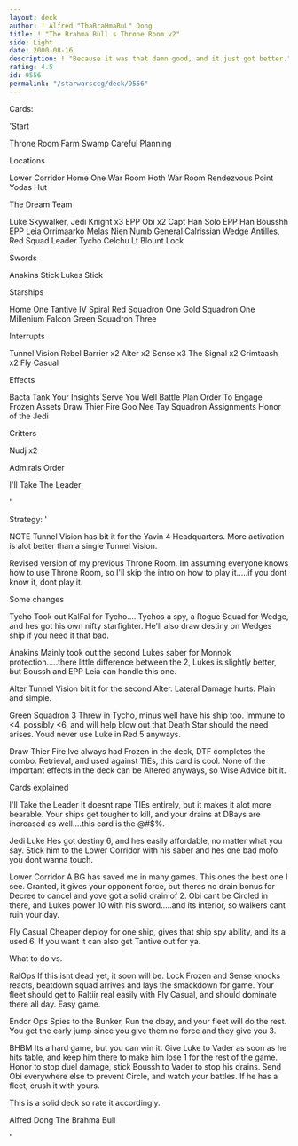```yaml
---
layout: deck
author: ! Alfred "ThaBraHmaBuL" Dong
title: ! "The Brahma Bull s Throne Room v2"
side: Light
date: 2000-08-16
description: ! "Because it was that damn good, and it just got better."
rating: 4.5
id: 9556
permalink: "/starwarsccg/deck/9556"
---
```

Cards: 

'Start

Throne Room
Farm
Swamp
Careful Planning

Locations

Lower Corridor
Home One War Room
Hoth War Room
Rendezvous Point
Yodas Hut

The Dream Team

Luke Skywalker, Jedi Knight x3
EPP Obi x2
Capt Han Solo
EPP Han
Bousshh
EPP Leia
Orrimaarko
Melas
Nien Numb
General Calrissian
Wedge Antilles, Red Squad Leader
Tycho Celchu
Lt Blount
Lock

Swords

Anakins Stick
Lukes Stick

Starships

Home One
Tantive IV
Spiral
Red Squadron One
Gold Squadron One
Millenium Falcon
Green Squadron Three

Interrupts

Tunnel Vision
Rebel Barrier x2
Alter x2
Sense x3
The Signal x2
Grimtaash x2
Fly Casual

Effects

Bacta Tank
Your Insights Serve You Well
Battle Plan
Order To Engage
Frozen Assets
Draw Thier Fire
Goo Nee Tay
Squadron Assignments
Honor of the Jedi

Critters

Nudj x2

Admirals Order

I'll Take The Leader




'

Strategy: '

NOTE Tunnel Vision has bit it for the Yavin 4 Headquarters. More activation is alot better than a single Tunnel Vision.

Revised version of my previous Throne Room. Im assuming everyone knows how to use Throne Room, so I'll skip the intro on how to play it.....if you dont know it, dont play it.

Some changes

Tycho Took out KalFal for Tycho.....Tychos a spy, a Rogue Squad for Wedge, and hes got his own nifty starfighter. He'll also draw destiny on Wedges ship if you need it that bad.

Anakins Mainly took out the second Lukes saber for Monnok protection.....there little difference between the 2, Lukes is slightly better, but Boussh and EPP Leia can handle this one.

Alter Tunnel Vision bit it for the second Alter. Lateral Damage hurts. Plain and simple.

Green Squadron 3 Threw in Tycho, minus well have his ship too. Immune to <4, possibly <6, and will help blow out that Death Star should the need arises. Youd never use Luke in Red 5 anyways.

Draw Thier Fire Ive always had Frozen in the deck, DTF completes the combo. Retrieval, and used against TIEs, this card is cool. None of the important effects in the deck can be Altered anyways, so Wise Advice bit it.


Cards explained

I'll Take the Leader It doesnt rape TIEs entirely, but it makes it alot more bearable. Your ships get tougher to kill, and your drains at DBays are increased as well....this card is the @#$%.

Jedi Luke Hes got destiny 6, and hes easily affordable, no matter what you say. Stick him to the Lower Corridor with his saber and hes one bad mofo you dont wanna touch.

Lower Corridor A BG has saved me in many games. This ones the best one I see. Granted, it gives your opponent force, but theres no drain bonus for Decree to cancel and yove got a solid drain of 2. Obi cant be Circled in there, and Lukes power 10 with his sword.....and its interior, so walkers cant ruin your day.

Fly Casual Cheaper deploy for one ship, gives that ship spy ability, and its a used 6. If you want it can also get Tantive out for ya.


What to do vs.

RalOps If this isnt dead yet, it soon will be. Lock Frozen and Sense knocks reacts, beatdown squad arrives and lays the smackdown for game. Your fleet should get to Raltiir real easily with Fly Casual, and should dominate there all day. Easy game.

Endor Ops Spies to the Bunker, Run the dbay, and your fleet will do the rest. You get the early jump since you give them no force and they give you 3.

BHBM Its a hard game, but you can win it. Give Luke to Vader as soon as he hits table, and keep him there to make him lose 1 for the rest of the game. Honor to stop duel damage, stick Boussh to Vader to stop his drains. Send Obi everywhere else to prevent Circle, and watch your battles. If he has a fleet, crush it with yours.


This is a solid deck so rate it accordingly.


Alfred Dong
The Brahma Bull

'
